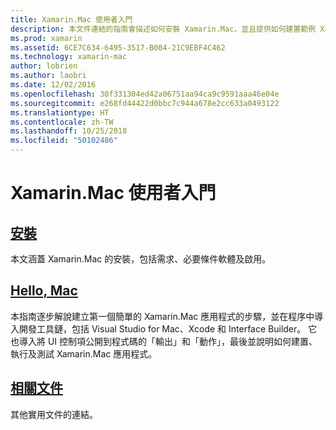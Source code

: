 ```yaml
---
title: Xamarin.Mac 使用者入門
description: 本文件連結的指南會描述如何安裝 Xamarin.Mac，並且提供如何建置範例 Xamarin.Mac 應用程式的逐步解說。
ms.prod: xamarin
ms.assetid: 6CE7C634-6495-3517-B004-21C9EBF4C462
ms.technology: xamarin-mac
author: lobrien
ms.author: laobri
ms.date: 12/02/2016
ms.openlocfilehash: 30f331304ed42a06751aa94ca9c9591aaa46e04e
ms.sourcegitcommit: e268fd44422d0bbc7c944a678e2cc633a0493122
ms.translationtype: HT
ms.contentlocale: zh-TW
ms.lasthandoff: 10/25/2018
ms.locfileid: "50102486"
---
```

# <a name="getting-started-with-xamarinmac"></a>Xamarin.Mac 使用者入門

##  <a name="installationmacget-startedinstallationmd"></a>[安裝](~/mac/get-started/installation.md)

本文涵蓋 Xamarin.Mac 的安裝，包括需求、必要條件軟體及啟用。

##  <a name="hello-macmacget-startedhello-macmd"></a>[Hello, Mac](~/mac/get-started/hello-mac.md)

本指南逐步解說建立第一個簡單的 Xamarin.Mac 應用程式的步驟，並在程序中導入開發工具鏈，包括 Visual Studio for Mac、Xcode 和 Interface Builder。 它也導入將 UI 控制項公開到程式碼的「輸出」和「動作」，最後並說明如何建置、執行及測試 Xamarin.Mac 應用程式。

##  <a name="related-documentationmacget-startedrelatedmd"></a>[相關文件](~/mac/get-started/related.md)

其他實用文件的連結。
